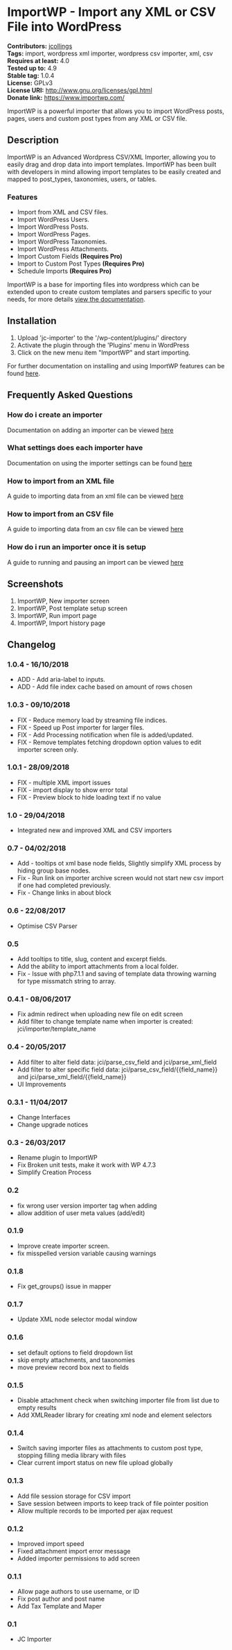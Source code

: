 # ImportWP - Import any XML or CSV File into WordPress #
**Contributors:** [jcollings](https://profiles.wordpress.org/jcollings)  
**Tags:** import, wordpress xml importer, wordpress csv importer, xml, csv  
**Requires at least:** 4.0    
**Tested up to:** 4.9  
**Stable tag:** 1.0.4  
**License:** GPLv3    
**License URI:** http://www.gnu.org/licenses/gpl.html    
**Donate link:** https://www.importwp.com/  

ImportWP is a powerful importer that allows you to import WordPress posts, pages, users and custom post types from any XML or CSV file.

## Description ##

ImportWP is an Advanced Wordpress CSV/XML Importer, allowing you to easily drag and drop data into import templates. ImportWP has been built with developers in mind allowing import templates to be easily created and mapped to post_types, taxonomies, users, or tables.

### Features ###

* Import from XML and CSV files.
* Import WordPress Users.
* Import WordPress Posts.
* Import WordPress Pages.
* Import WordPress Taxonomies.
* Import WordPress Attachments.
* Import Custom Fields **(Requires Pro)**
* Import to Custom Post Types  **(Requires Pro)**
* Schedule Imports  **(Requires Pro)**

ImportWP is a base for importing files into wordpress which can be extended upon to create custom templates and parsers specific to your needs, for more details [view the documentation](https://www.importwp.com/documentation/).

## Installation ##

1. Upload 'jc-importer' to the '/wp-content/plugins/' directory
2. Activate the plugin through the 'Plugins' menu in WordPress
3. Click on the new menu item "ImportWP" and start importing.

For further documentation on installing and using ImportWP features can be found [here](https://www.importwp.com/documentation/).

## Frequently Asked Questions ##

### How do i create an importer ###

Documentation on adding an importer can be viewed [here](https://www.importwp.com/documentation/adding-an-importer/)

### What settings does each importer have ###

Documentation on using the importer settings can be found [here](https://www.importwp.com/documentation/importer-settings/)

### How to import from an XML file ###

A guide to importing data from an xml file can be viewed [here](https://www.importwp.com/documentation/importing-from-xml-file/)

### How to import from an CSV file ###

A guide to importing data from an csv file can be viewed [here](https://www.importwp.com/documentation/importing-from-csv-file/)

### How do i run an importer once it is setup ###

A guide to running and pausing an import can be viewed [here](https://www.importwp.com/documentation/running-an-import/)

## Screenshots ##

1. ImportWP, New importer screen
2. ImportWP, Post template setup screen
3. ImportWP, Run import page
4. ImportWP, Import history page

## Changelog ##

### 1.0.4 - 16/10/2018 ###

* ADD - Add aria-label to inputs.
* ADD - Add file index cache based on amount of rows chosen

### 1.0.3 - 09/10/2018 ###

* FIX - Reduce memory load by streaming file indices.
* FIX - Speed up Post importer for larger files.
* FIX - Add Processing notification when file is added/updated.
* FIX - Remove templates fetching dropdown option values to edit importer screen only.

### 1.0.1 - 28/09/2018 ###

* FIX - multiple XML import issues
* FIX - import display to show error total
* FIX - Preview block to hide loading text if no value

### 1.0 - 29/04/2018 ###

* Integrated new and improved XML and CSV importers

### 0.7 - 04/02/2018 ###

* Add - tooltips ot xml base node fields, Slightly simplify XML process by hiding group base nodes.
* Fix - Run link on importer archive screen would not start new csv import if one had completed previously.
* Fix - Change links in about block

### 0.6 - 22/08/2017 ###

* Optimise CSV Parser

### 0.5 ###

* Add tooltips to title, slug, content and excerpt fields.
* Add the ability to import attachments from a local folder.
* Fix - Issue with php7.1.1 and saving of template data throwing warning for type missmatch string to array.

### 0.4.1 - 08/06/2017 ###

* Fix admin redirect when uploading new file on edit screen
* Add filter to change template name when importer is created: jci/importer/template_name

### 0.4 - 20/05/2017 ###

* Add filter to alter field data: jci/parse_csv_field and jci/parse_xml_field
* Add filter to alter specific field data: jci/parse_csv_field/{{field_name}} and jci/parse_xml_field/{{field_name}}
* UI Improvements 

### 0.3.1 - 11/04/2017 ###

* Change Interfaces
* Change upgrade notices

### 0.3 - 26/03/2017 ###

* Rename plugin to ImportWP
* Fix Broken unit tests, make it work with WP 4.7.3
* Simplify Creation Process

### 0.2 ###

* fix wrong user version importer tag when adding
* allow addition of user meta values (add/edit)

### 0.1.9 ###

* Improve create importer screen. 
* fix misspelled version variable causing warnings

### 0.1.8 ###

* Fix get_groups() issue in mapper

### 0.1.7 ###

* Update XML node selector modal window

### 0.1.6 ###

* set default options to field dropdown list
* skip empty attachments, and taxonomies
* move preview record box next to fields

### 0.1.5 ###

* Disable attachment check when switching importer file from list due to empty results
* Add XMLReader library for creating xml node and element selectors

### 0.1.4 ###

* Switch saving importer files as attachments to custom post type, stopping filling media library with files
* Clear current import status on new file upload globally

### 0.1.3 ###

* Add file session storage for CSV import
* Save session between imports to keep track of file pointer position
* Allow multiple records to be imported per ajax request

### 0.1.2 ###

* Improved import speed
* Fixed attachment import error message
* Added importer permissions to add screen

### 0.1.1 ###

* Allow page authors to use username, or ID
* Fix post author and post name
* Add Tax Template and Maper

### 0.1 ###

* JC Importer